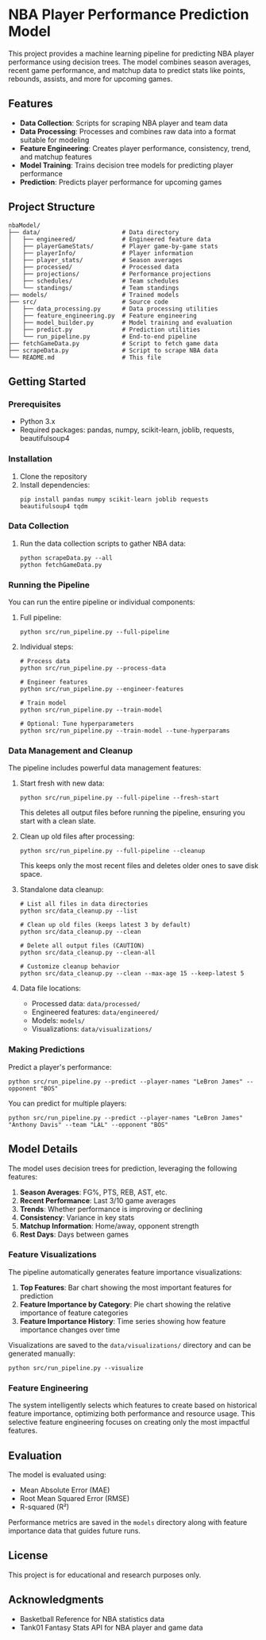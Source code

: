 # NBA Player Performance Prediction Model

This project provides a machine learning pipeline for predicting NBA player performance using decision trees. The model combines season averages, recent game performance, and matchup data to predict stats like points, rebounds, assists, and more for upcoming games.

## Features

- **Data Collection**: Scripts for scraping NBA player and team data
- **Data Processing**: Processes and combines raw data into a format suitable for modeling
- **Feature Engineering**: Creates player performance, consistency, trend, and matchup features
- **Model Training**: Trains decision tree models for predicting player performance
- **Prediction**: Predicts player performance for upcoming games

## Project Structure

```
nbaModel/
├── data/                       # Data directory
│   ├── engineered/             # Engineered feature data
│   ├── playerGameStats/        # Player game-by-game stats
│   ├── playerInfo/             # Player information
│   ├── player_stats/           # Season averages
│   ├── processed/              # Processed data
│   ├── projections/            # Performance projections
│   ├── schedules/              # Team schedules
│   └── standings/              # Team standings
├── models/                     # Trained models
├── src/                        # Source code
│   ├── data_processing.py      # Data processing utilities
│   ├── feature_engineering.py  # Feature engineering
│   ├── model_builder.py        # Model training and evaluation
│   ├── predict.py              # Prediction utilities
│   └── run_pipeline.py         # End-to-end pipeline
├── fetchGameData.py            # Script to fetch game data
├── scrapeData.py               # Script to scrape NBA data
└── README.md                   # This file
```

## Getting Started

### Prerequisites

- Python 3.x
- Required packages: pandas, numpy, scikit-learn, joblib, requests, beautifulsoup4

### Installation

1. Clone the repository
2. Install dependencies:
   ```
   pip install pandas numpy scikit-learn joblib requests beautifulsoup4 tqdm
   ```

### Data Collection

1. Run the data collection scripts to gather NBA data:
   ```
   python scrapeData.py --all
   python fetchGameData.py
   ```

### Running the Pipeline

You can run the entire pipeline or individual components:

1. Full pipeline:
   ```
   python src/run_pipeline.py --full-pipeline
   ```

2. Individual steps:
   ```
   # Process data
   python src/run_pipeline.py --process-data
   
   # Engineer features
   python src/run_pipeline.py --engineer-features
   
   # Train model
   python src/run_pipeline.py --train-model
   
   # Optional: Tune hyperparameters
   python src/run_pipeline.py --train-model --tune-hyperparams
   ```

### Data Management and Cleanup

The pipeline includes powerful data management features:

1. Start fresh with new data:
   ```
   python src/run_pipeline.py --full-pipeline --fresh-start
   ```
   This deletes all output files before running the pipeline, ensuring you start with a clean slate.

2. Clean up old files after processing:
   ```
   python src/run_pipeline.py --full-pipeline --cleanup
   ```
   This keeps only the most recent files and deletes older ones to save disk space.

3. Standalone data cleanup:
   ```
   # List all files in data directories
   python src/data_cleanup.py --list
   
   # Clean up old files (keeps latest 3 by default)
   python src/data_cleanup.py --clean
   
   # Delete all output files (CAUTION)
   python src/data_cleanup.py --clean-all
   
   # Customize cleanup behavior
   python src/data_cleanup.py --clean --max-age 15 --keep-latest 5
   ```

4. Data file locations:
   - Processed data: `data/processed/`
   - Engineered features: `data/engineered/`
   - Models: `models/`
   - Visualizations: `data/visualizations/`

### Making Predictions

Predict a player's performance:

```
python src/run_pipeline.py --predict --player-names "LeBron James" --opponent "BOS"
```

You can predict for multiple players:

```
python src/run_pipeline.py --predict --player-names "LeBron James" "Anthony Davis" --team "LAL" --opponent "BOS"
```

## Model Details

The model uses decision trees for prediction, leveraging the following features:

1. **Season Averages**: FG%, PTS, REB, AST, etc.
2. **Recent Performance**: Last 3/10 game averages
3. **Trends**: Whether performance is improving or declining
4. **Consistency**: Variance in key stats
5. **Matchup Information**: Home/away, opponent strength
6. **Rest Days**: Days between games

### Feature Visualizations

The pipeline automatically generates feature importance visualizations:

1. **Top Features**: Bar chart showing the most important features for prediction
2. **Feature Importance by Category**: Pie chart showing the relative importance of feature categories
3. **Feature Importance History**: Time series showing how feature importance changes over time

Visualizations are saved to the `data/visualizations/` directory and can be generated manually:

```
python src/run_pipeline.py --visualize
```

### Feature Engineering

The system intelligently selects which features to create based on historical feature importance, optimizing both performance and resource usage. This selective feature engineering focuses on creating only the most impactful features.

## Evaluation

The model is evaluated using:
- Mean Absolute Error (MAE)
- Root Mean Squared Error (RMSE)
- R-squared (R²)

Performance metrics are saved in the `models` directory along with feature importance data that guides future runs.

## License

This project is for educational and research purposes only.

## Acknowledgments

- Basketball Reference for NBA statistics data
- Tank01 Fantasy Stats API for NBA player and game data